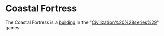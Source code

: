 # Coastal Fortress

The Coastal Fortress is a [building](building) in the "[Civilization%20%28series%29](Civilization)" games.